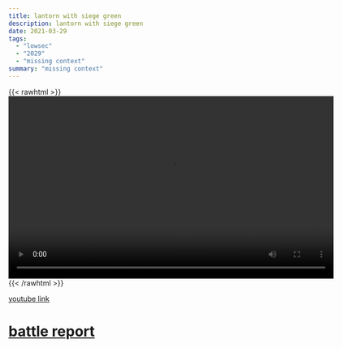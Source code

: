 ```yaml
---
title: lantorn with siege green
description: lantorn with siege green
date: 2021-03-29
tags:
  - "lowsec"
  - "2029"
  - "missing context"
summary: "missing context"
---
```


{{< rawhtml >}}<video width="640" height="360" controls>
<source src="https://crowdfile.net/snuffed/lantorn-sg.mp4" type="video/mp4">
Your browser does not support the video tag.</video>{{< /rawhtml >}}

[youtube link](https://www.youtube.com/watch?v=VjLyt85YMpY)

# [battle report](https://br.evetools.org/related/30002540/202103290200)
